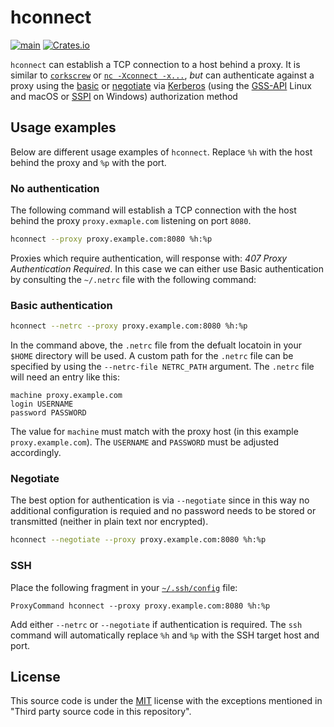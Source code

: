 # hconnect

[![main](https://github.com/kiron1/hconnect/actions/workflows/main.yaml/badge.svg)](https://github.com/kiron1/hconnect/actions/workflows/main.yaml)
[![Crates.io](https://img.shields.io/crates/v/hconnect)](https://crates.io/crates/hconnect)

`hconnect` can establish a TCP connection to a host behind a proxy. It is
similar to [`corkscrew`][corkscrew] or [`nc -Xconnect -x...`][ncx], _but_ can
authenticate against a proxy using the [basic][basic] or [negotiate][negotiate]
via [Kerberos][kerberos] (using the [GSS-API](gssapi) Linux and macOS or
[SSPI][sspi] on Windows) authorization method

## Usage examples

Below are different usage examples of `hconnect`. Replace `%h` with the host
behind the proxy and `%p` with the port.

### No authentication

The following command will establish a TCP connection with the host behind the
proxy `proxy.exmaple.com` listening on port `8080`.

```sh
hconnect --proxy proxy.example.com:8080 %h:%p
```

Proxies which require authentication, will response with: _407 Proxy
Authentication Required_. In this case we can either use Basic authentication by
consulting the `~/.netrc` file with the following command:

### Basic authentication

```sh
hconnect --netrc --proxy proxy.example.com:8080 %h:%p
```

In the command above, the `.netrc` file from the defualt locatoin in your
`$HOME` directory will be used. A custom path for the `.netrc` file can be
specified by using the `--netrc-file NETRC_PATH` argument. The `.netrc` file
will need an entry like this:

```
machine proxy.example.com
login USERNAME
password PASSWORD
```

The value for `machine` must match with the proxy host (in this example
`proxy.example.com`). The `USERNAME` and `PASSWORD` must be adjusted
accordingly.

### Negotiate

The best option for authentication is via `--negotiate` since in this way no
additional configuration is requied and no password needs to be stored or
transmitted (neither in plain text nor encrypted).

```sh
hconnect --negotiate --proxy proxy.example.com:8080 %h:%p
```

### SSH

Place the following fragment in your [`~/.ssh/config`][sshconfig] file:

```
ProxyCommand hconnect --proxy proxy.example.com:8080 %h:%p
```

Add either `--netrc` or `--negotiate` if authentication is required. The `ssh`
command will automatically replace `%h` and `%p` with the SSH target host and
port.

## License

This source code is under the [MIT](https://opensource.org/licenses/MIT) license
with the exceptions mentioned in "Third party source code in this repository".

[corkscrew]: https://github.com/bryanpkc/corkscrew "Corkscrew is a tool for tunneling SSH through HTTP proxies"
[ncx]: https://man.openbsd.org/nc#X "nc - arbitrary TCP and UDP connections and listens"
[basic]: https://developer.mozilla.org/en-US/docs/Web/HTTP/Authentication#basic_authentication_scheme "Basic authentication scheme"
[negotiate]: https://datatracker.ietf.org/doc/html/rfc4559.html#section-4 "HTTP Negotiate Authentication Scheme"
[gssapi]: https://web.mit.edu/kerberos/krb5-devel/doc/appdev/gssapi.html "Generic Security Services API (GSSAPI)"
[sspi]: https://docs.microsoft.com/en-us/windows/win32/rpc/security-support-provider-interface-sspi- "Security Support Provider Interface (SSPI)"
[kerberos]: https://datatracker.ietf.org/doc/html/rfc4120 "The Kerberos Network Authentication Service (V5)"
[sshconfig]: https://man.openbsd.org/ssh_config "ssh_config - OpenSSH client configuration file"
